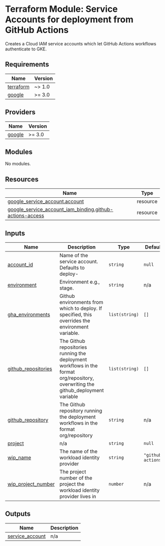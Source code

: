 # Terraform Module: Service Accounts for deployment from GitHub Actions
Creates a Cloud IAM service accounts which let GitHub Actions workflows authenticate to GKE.

## Requirements

| Name | Version |
|------|---------|
| <a name="requirement_terraform"></a> [terraform](#requirement\_terraform) | ~> 1.0 |
| <a name="requirement_google"></a> [google](#requirement\_google) | >= 3.0 |

## Providers

| Name | Version |
|------|---------|
| <a name="provider_google"></a> [google](#provider\_google) | >= 3.0 |

## Modules

No modules.

## Resources

| Name | Type |
|------|------|
| [google_service_account.account](https://registry.terraform.io/providers/hashicorp/google/latest/docs/resources/service_account) | resource |
| [google_service_account_iam_binding.github-actions-access](https://registry.terraform.io/providers/hashicorp/google/latest/docs/resources/service_account_iam_binding) | resource |

## Inputs

| Name | Description | Type | Default | Required |
|------|-------------|------|---------|:--------:|
| <a name="input_account_id"></a> [account\_id](#input\_account\_id) | Name of the service account. Defaults to deploy-<env> | `string` | `null` | no |
| <a name="input_environment"></a> [environment](#input\_environment) | Environment e.g., stage. | `string` | n/a | yes |
| <a name="input_gha_environments"></a> [gha\_environments](#input\_gha\_environments) | Github environments from which to deploy. If specified, this overrides the environment variable. | `list(string)` | `[]` | no |
| <a name="input_github_repositories"></a> [github\_repositories](#input\_github\_repositories) | The Github repositories running the deployment workflows in the format org/repository, overwriting the github\_deployment variable | `list(string)` | `[]` | no |
| <a name="input_github_repository"></a> [github\_repository](#input\_github\_repository) | The Github repository running the deployment workflows in the format org/repository | `string` | n/a | yes |
| <a name="input_project"></a> [project](#input\_project) | n/a | `string` | `null` | no |
| <a name="input_wip_name"></a> [wip\_name](#input\_wip\_name) | The name of the workload identity provider | `string` | `"github-actions"` | no |
| <a name="input_wip_project_number"></a> [wip\_project\_number](#input\_wip\_project\_number) | The project number of the project the workload identity provider lives in | `number` | n/a | yes |

## Outputs

| Name | Description |
|------|-------------|
| <a name="output_service_account"></a> [service\_account](#output\_service\_account) | n/a |
